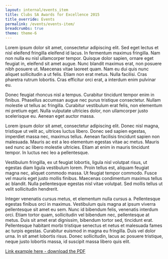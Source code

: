 ```yaml
---
layout: internal/events_item
title: Clubs SA Awards for Excellence 2015
title_override: Events
permalink: /events/events-item/
breadcrumbs: true
theme: theme-6
---
```


Lorem ipsum dolor sit amet, consectetur adipiscing elit. Sed eget lectus et nisl eleifend fringilla eleifend id lacus. In fermentum maximus fringilla. Nam non nulla eu nisl ullamcorper tempor. Quisque dolor sapien, ornare eget feugiat in, eleifend sit amet augue. Nunc blandit maximus erat, non posuere nibh posuere ut. Maecenas vitae laoreet quam. Nam eu dui quis nunc aliquet sollicitudin a ut felis. Etiam non erat metus. Nulla facilisi. Cras pharetra rutrum lobortis. Cras efficitur orci erat, a interdum enim pulvinar eu.

Donec feugiat rhoncus nisl a tempus. Curabitur tincidunt tempor enim in finibus. Phasellus accumsan augue nec purus tristique consectetur. Nullam molestie ut tellus ac fringilla. Curabitur vestibulum erat felis, non elementum mi pretium eget. Nulla vulputate ultricies dolor, non ullamcorper justo scelerisque eu. Aenean eget auctor massa.

Lorem ipsum dolor sit amet, consectetur adipiscing elit. Donec nisl magna, tristique ut velit ac, ultrices luctus libero. Donec sed sapien egestas, imperdiet massa nec, maximus tellus. Aenean facilisis tincidunt sapien non malesuada. Mauris ac est a leo elementum egestas vitae ac metus. Mauris sed nunc ac libero molestie ultricies. Etiam at enim in mauris tincidunt tempor. In luctus nec leo a pellentesque.

Vestibulum fringilla, ex ut feugiat lobortis, ligula nisl volutpat risus, ut egestas diam ligula vestibulum lorem. Proin tellus est, aliquam feugiat magna nec, aliquet commodo massa. Ut feugiat tempor commodo. Fusce vel mauris eget justo mollis finibus. Maecenas condimentum maximus tellus ac blandit. Nulla pellentesque egestas nisl vitae volutpat. Sed mollis tellus ut velit sollicitudin hendrerit.

Integer venenatis cursus metus, et elementum nulla cursus a. Pellentesque egestas finibus orci in maximus. Vestibulum quis magna at ipsum viverra pellentesque sit amet eu sem. Nunc id bibendum felis, venenatis interdum orci. Etiam tortor quam, sollicitudin vel bibendum nec, pellentesque at metus. Duis sit amet erat dignissim, bibendum tortor sed, tincidunt erat. Pellentesque habitant morbi tristique senectus et netus et malesuada fames ac turpis egestas. Curabitur euismod in magna eu fringilla. Duis vel dolor urna. In sit amet lobortis risus. Donec sollicitudin, lacus ac posuere tristique, neque justo lobortis massa, id suscipit massa libero quis elit.

[Link example here - download the PDF](#)